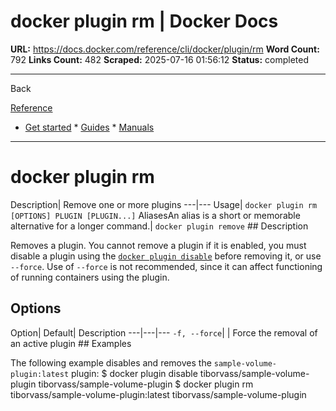 # docker plugin rm | Docker Docs

**URL:** https://docs.docker.com/reference/cli/docker/plugin/rm
**Word Count:** 792
**Links Count:** 482
**Scraped:** 2025-07-16 01:56:12
**Status:** completed

---

Back

[Reference](https://docs.docker.com/reference/)

  * [Get started](https://docs.docker.com/get-started/)   * [Guides](https://docs.docker.com/guides/)   * [Manuals](https://docs.docker.com/manuals/)

* * *

# docker plugin rm

Description| Remove one or more plugins   ---|---   Usage| `docker plugin rm [OPTIONS] PLUGIN [PLUGIN...]`   AliasesAn alias is a short or memorable alternative for a longer command.| `docker plugin remove`      ## Description

Removes a plugin. You cannot remove a plugin if it is enabled, you must disable a plugin using the [`docker plugin disable`](https://docs.docker.com/reference/cli/docker/plugin/disable/) before removing it, or use `--force`. Use of `--force` is not recommended, since it can affect functioning of running containers using the plugin.

## Options

Option| Default| Description   ---|---|---   `-f, --force`| | Force the removal of an active plugin      ## Examples

The following example disables and removes the `sample-volume-plugin:latest` plugin:               $ docker plugin disable tiborvass/sample-volume-plugin          tiborvass/sample-volume-plugin          $ docker plugin rm tiborvass/sample-volume-plugin:latest          tiborvass/sample-volume-plugin
